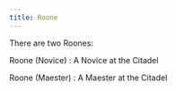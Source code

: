 ```yaml
---
title: Roone
---
```


There are two Roones:

Roone (Novice) : A Novice at the Citadel

Roone (Maester) : A Maester at the Citadel


